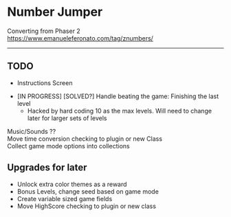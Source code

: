 # Number Jumper
Converting from Phaser 2  
https://www.emanueleferonato.com/tag/znumbers/

-----
## TODO  
- Instructions Screen
  
+ [IN PROGRESS] [SOLVED?] Handle beating the game: Finishing the last level
    - Hacked by hard coding 10 as the max levels. Will need to change later for larger sets of levels  

Music/Sounds ??  
Move time conversion checking to plugin or new Class  
Collect game mode options into collections  

## Upgrades for later
- Unlock extra color themes as a reward  
- Bonus Levels, change seed based on game mode  
- Create variable sized game fields  
- Move HighScore checking to plugin or new class  
